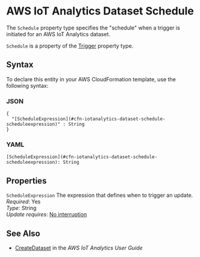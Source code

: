 # AWS IoT Analytics Dataset Schedule<a name="aws-properties-iotanalytics-dataset-schedule"></a>

<a name="aws-properties-iotanalytics-dataset-schedule-description"></a>The `Schedule` property type specifies the "schedule" when a trigger is initiated for an AWS IoT Analytics dataset\.

<a name="aws-properties-iotanalytics-dataset-schedule-inheritance"></a> `Schedule` is a property of the [Trigger](aws-properties-iotanalytics-dataset-trigger.md) property type\.

## Syntax<a name="aws-properties-iotanalytics-dataset-schedule-syntax"></a>

To declare this entity in your AWS CloudFormation template, use the following syntax:

### JSON<a name="aws-properties-iotanalytics-dataset-schedule-syntax.json"></a>

```
{
  "[ScheduleExpression](#cfn-iotanalytics-dataset-schedule-scheduleexpression)" : String
}
```

### YAML<a name="aws-properties-iotanalytics-dataset-schedule-syntax.yaml"></a>

```
[ScheduleExpression](#cfn-iotanalytics-dataset-schedule-scheduleexpression): String
```

## Properties<a name="aws-properties-iotanalytics-dataset-schedule-properties"></a>

`ScheduleExpression`  <a name="cfn-iotanalytics-dataset-schedule-scheduleexpression"></a>
The expression that defines when to trigger an update\.  
 *Required*: Yes  
 *Type*: String  
 *Update requires*: [No interruption](using-cfn-updating-stacks-update-behaviors.md#update-no-interrupt) 

## See Also<a name="aws-properties-iotanalytics-dataset-schedule-seealso"></a>
+ [ CreateDataset](https://docs.aws.amazon.com/iotanalytics/latest/userguide/api.html#cli-iotanalytics-createdataset) in the *AWS IoT Analytics User Guide*
